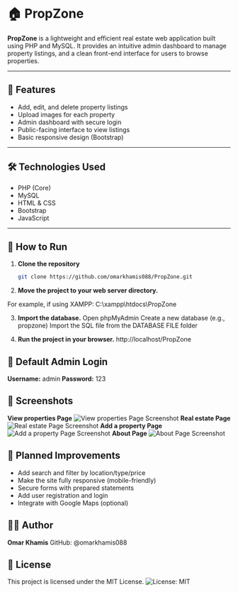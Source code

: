 # 🏠 PropZone

**PropZone** is a lightweight and efficient real estate web application built using PHP and MySQL. It provides an intuitive admin dashboard to manage property listings, and a clean front-end interface for users to browse properties.

---

## 📌 Features

- Add, edit, and delete property listings  
- Upload images for each property  
- Admin dashboard with secure login  
- Public-facing interface to view listings  
- Basic responsive design (Bootstrap)  

---

## 🛠️ Technologies Used

- PHP (Core)
- MySQL
- HTML & CSS
- Bootstrap
- JavaScript

---

## 🚀 How to Run

1. **Clone the repository**

   ```bash
   git clone https://github.com/omarkhamis088/PropZone.git
2. **Move the project to your web server directory.**

For example, if using XAMPP:
C:\xampp\htdocs\PropZone

3. **Import the database.**
Open phpMyAdmin
Create a new database (e.g., propzone)
Import the SQL file from the DATABASE FILE folder

4. **Run the project in your browser.**
http://localhost/PropZone

## 🔐 Default Admin Login
**Username:** admin
**Password:** 123

## 📸 Screenshots
**View properties Page**
![View properties Page Screenshot](screenshot/ViewProperties.png)
**Real estate Page**
![Real estate Page Screenshot](screenshot/RealEstate.png)
**Add a property Page**
![Add a property Page Screenshot](screenshot/AddProperty.png)
**About Page**
![About Page Screenshot](screenshot/About.png)

## 🧭 Planned Improvements
- Add search and filter by location/type/price
- Make the site fully responsive (mobile-friendly)
- Secure forms with prepared statements
- Add user registration and login
- Integrate with Google Maps (optional)

## 👨‍💻 Author
**Omar Khamis**
GitHub: @omarkhamis088

## 📄 License
This project is licensed under the MIT License.
![License: MIT](https://img.shields.io/badge/License-MIT-yellow.svg)
